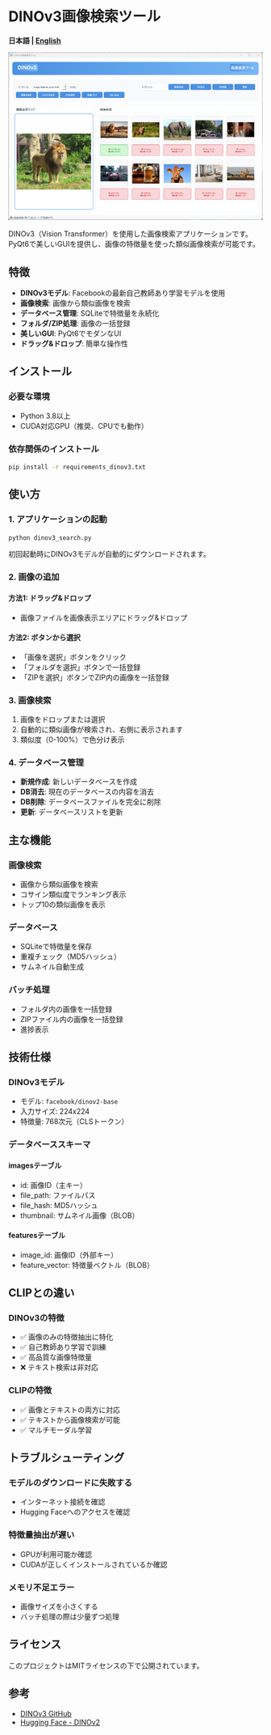 # DINOv3画像検索ツール

**日本語 | [English](README_en.md)**

![Screenshot](screenshot.png)

DINOv3（Vision Transformer）を使用した画像検索アプリケーションです。PyQt6で美しいGUIを提供し、画像の特徴量を使った類似画像検索が可能です。

## 特徴

- **DINOv3モデル**: Facebookの最新自己教師あり学習モデルを使用
- **画像検索**: 画像から類似画像を検索
- **データベース管理**: SQLiteで特徴量を永続化
- **フォルダ/ZIP処理**: 画像の一括登録
- **美しいGUI**: PyQt6でモダンなUI
- **ドラッグ&ドロップ**: 簡単な操作性

## インストール

### 必要な環境
- Python 3.8以上
- CUDA対応GPU（推奨、CPUでも動作）

### 依存関係のインストール

```bash
pip install -r requirements_dinov3.txt
```

## 使い方

### 1. アプリケーションの起動

```bash
python dinov3_search.py
```

初回起動時にDINOv3モデルが自動的にダウンロードされます。

### 2. 画像の追加

#### 方法1: ドラッグ&ドロップ
- 画像ファイルを画像表示エリアにドラッグ&ドロップ

#### 方法2: ボタンから選択
- 「画像を選択」ボタンをクリック
- 「フォルダを選択」ボタンで一括登録
- 「ZIPを選択」ボタンでZIP内の画像を一括登録

### 3. 画像検索

1. 画像をドロップまたは選択
2. 自動的に類似画像が検索され、右側に表示されます
3. 類似度（0-100%）で色分け表示

### 4. データベース管理

- **新規作成**: 新しいデータベースを作成
- **DB消去**: 現在のデータベースの内容を消去
- **DB削除**: データベースファイルを完全に削除
- **更新**: データベースリストを更新

## 主な機能

### 画像検索
- 画像から類似画像を検索
- コサイン類似度でランキング表示
- トップ10の類似画像を表示

### データベース
- SQLiteで特徴量を保存
- 重複チェック（MD5ハッシュ）
- サムネイル自動生成

### バッチ処理
- フォルダ内の画像を一括登録
- ZIPファイル内の画像を一括登録
- 進捗表示

## 技術仕様

### DINOv3モデル
- モデル: `facebook/dinov2-base`
- 入力サイズ: 224x224
- 特徴量: 768次元（CLSトークン）

### データベーススキーマ

#### imagesテーブル
- id: 画像ID（主キー）
- file_path: ファイルパス
- file_hash: MD5ハッシュ
- thumbnail: サムネイル画像（BLOB）

#### featuresテーブル
- image_id: 画像ID（外部キー）
- feature_vector: 特徴量ベクトル（BLOB）

## CLIPとの違い

### DINOv3の特徴
- ✅ 画像のみの特徴抽出に特化
- ✅ 自己教師あり学習で訓練
- ✅ 高品質な画像特徴量
- ❌ テキスト検索は非対応

### CLIPの特徴
- ✅ 画像とテキストの両方に対応
- ✅ テキストから画像検索が可能
- ✅ マルチモーダル学習

## トラブルシューティング

### モデルのダウンロードに失敗する
- インターネット接続を確認
- Hugging Faceへのアクセスを確認

### 特徴量抽出が遅い
- GPUが利用可能か確認
- CUDAが正しくインストールされているか確認

### メモリ不足エラー
- 画像サイズを小さくする
- バッチ処理の際は少量ずつ処理

## ライセンス

このプロジェクトはMITライセンスの下で公開されています。

## 参考

- [DINOv3 GitHub](https://github.com/facebookresearch/dinov3)
- [Hugging Face - DINOv2](https://huggingface.co/facebook/dinov2-base)
